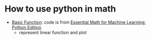 # How to use python in math

- [Basic Function](python_math/FunctionRelative.py):  code is from [Essential Math for Machine Learning: Python Edition](https://courses.edx.org/courses/course-v1:Microsoft+DAT256x+3T2018/course/)
   - represent linear function and plot